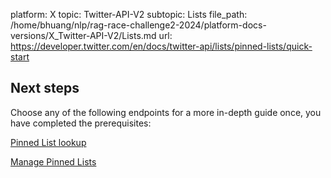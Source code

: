 platform: X
topic: Twitter-API-V2
subtopic: Lists
file_path: /home/bhuang/nlp/rag-race-challenge2-2024/platform-docs-versions/X_Twitter-API-V2/Lists.md
url: https://developer.twitter.com/en/docs/twitter-api/lists/pinned-lists/quick-start

## Next steps

Choose any of the following endpoints for a more in-depth guide once, you have completed the prerequisites:

[Pinned List lookup](https://developer.twitter.com/en/docs/twitter-api/lists/pinned-lists/quick-start/pinned-list-lookup "Pinned List lookup")

[Manage Pinned Lists](https://developer.twitter.com/en/docs/twitter-api/lists/pinned-lists/quick-start/manage-pinned-lists "Manage Pinned Lists")